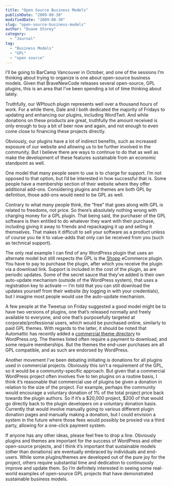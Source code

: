 ```yaml
---
title: "Open Source Business Models"
publishDate: "2009-08-30"
modifiedDate: "2009-08-30"
slug: "open-source-business-models"
author: "Duane Storey"
category:
  - "Journal"
tag:
  - "Business Models"
  - "GPL"
  - "open source"
---
```


I’ll be going to BarCamp Vancouver in October, and one of the sessions I’m thinking about trying to organize is one about open-source business models. Given that BraveNewCode releases several open-source, GPL plugins, this is an area that I’ve been spending a lot of time thinking about lately.

Truthfully, our WPtouch plugin represents well over a thousand hours of work. For a while there, Dale and I both dedicated the majority of Fridays to updating and enhancing our plugins, including WordTwit. And while donations on these products are great, truthfully the amount received is only enough to buy a bit of beer now and again, and not enough to even come close to financing these projects directly.

Obviously, our plugins have a lot of indirect benefits, such as increased exposure of our website and allowing us to be further involved in the community. But I believe there are ways to continue to do that as well as make the development of these features sustainable from an economic standpoint as well.

One model that many people seem to use is to charge for support. I’m not opposed to that option, but I’d be interested in how successful that is. Some people have a membership section of their website where they offer additional add-ons. Considering plugins and themes are both GPL by definition, those add-ons would need to be GPL as well.

Contrary to what many people think, the “free” that goes along with GPL is related to freedoms, not price. So there’s absolutely nothing wrong with charging money for a GPL plugin. That being said, the purchaser of the GPL software is then entitled to do whatever they want with their purchase, including giving it away to friends and repackaging it up and selling it themselves. That makes it difficult to sell your software as a product unless of course you tie it to value-adds that only can be received from you (such as technical support).

The only real example I can find of any WordPress plugin that uses an alternate model but still respects the GPL is the [Shopp](https://shopplugin.net/) eCommerce plugin. You have to pay to purchase the plugin, after which you receive the plugin via a download link. Support is included in the cost of the plugin, as are periodic updates. Some of the secret sauce that they’ve added is their own auto-update mechanism (outside of the WordPress system), that uses a registration key to activate — I’m told that you can still download the updates yourself from their website (by logging in with your credentials), but I imagine most people would use the auto-update mechanism.

A few people at the Tweetup on Friday suggested a good model might be to have two versions of plugins, one that’s released normally and freely available to everyone, and one that’s purposefully targeted at corporate/professional users, which would be purchased online, similarly to paid GPL themes. With regards to the latter, it should be noted that Automattic has recently added a [commercial theme directory](http://wordpress.org/extend/themes/commercial/) to WordPress.org. The themes listed often require a payment to download, and some require memberships. But the themes the end-user purchases are all GPL compatible, and as such are endorsed by WordPress.

Another movement I’ve been debating initiating is donations for all plugins used in commercial projects. Obviously this isn’t a requirement of the GPL, so it would be a community-specific approach. But given that a commercial WordPress project often involves five to ten plugins on a routine basis, I think it’s reasonable that commercial use of plugins be given a donation in relation to the size of the project. For example, perhaps the community would encourage a voluntary donation of 1% of the total project price back towards the plugin authors. So if it’s a $20,000 project, $200 of that would go directly back to the plugin developers on a voluntary donation basis. Currently that would involve manually going to various different plugin donation pages and manually making a donation, but I could envision a system in the future where those fees would possibly be proxied via a third party, allowing for a one-click payment system.

If anyone has any other ideas, please feel free to drop a line. Obviously plugins and themes are important for the success of WordPress and other open-source projects, and I think it’s important that sustainable models (other than donations) are eventually embraced by individuals and end-users. While some plugins/themes are developed out of the pure joy for the project, others require substantial time and dedication to continuously improve and update them. So I’m definitely interested in seeing some real-world examples of open-source GPL projects that have demonstrated sustainable business models.